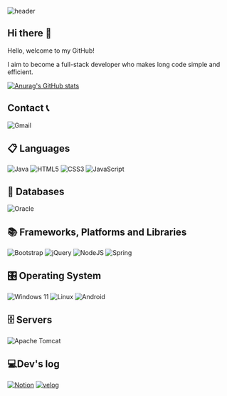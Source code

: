 ![header](https://capsule-render.vercel.app/api?type=waving&color=auto&height=300&section=header&text=빵근&fontSize=90)

## Hi there 👋

Hello, welcome to my GitHub!

I aim to become a full-stack developer who makes long code simple and efficient.

[![Anurag's GitHub stats](https://github-readme-stats.vercel.app/api?username=Kim-suk)](https://github.com/anuraghazra/github-readme-stats)

## Contact 📞
![Gmail](https://img.shields.io/badge/Gmail-D14836?style=for-the-badge&logo=gmail&logoColor=white)

## 📋 Languages
![Java](https://img.shields.io/badge/java-%23ED8B00.svg?style=for-the-badge&logo=openjdk&logoColor=white)
![HTML5](https://img.shields.io/badge/html5-%23E34F26.svg?style=for-the-badge&logo=html5&logoColor=white)
![CSS3](https://img.shields.io/badge/css3-%231572B6.svg?style=for-the-badge&logo=css3&logoColor=white)
![JavaScript](https://img.shields.io/badge/javascript-%23323330.svg?style=for-the-badge&logo=javascript&logoColor=%23F7DF1E)

## 💾 Databases
![Oracle](https://img.shields.io/badge/Oracle-F80000?style=for-the-badge&logo=oracle&logoColor=white)

## 📚 Frameworks, Platforms and Libraries
![Bootstrap](https://img.shields.io/badge/bootstrap-%238511FA.svg?style=for-the-badge&logo=bootstrap&logoColor=white)
![jQuery](https://img.shields.io/badge/jquery-%230769AD.svg?style=for-the-badge&logo=jquery&logoColor=white)
![NodeJS](https://img.shields.io/badge/node.js-6DA55F?style=for-the-badge&logo=node.js&logoColor=white)
![Spring](https://img.shields.io/badge/spring-%236DB33F.svg?style=for-the-badge&logo=spring&logoColor=white)

## 🎛️ Operating System
![Windows 11](https://img.shields.io/badge/Windows%2011-%230079d5.svg?style=for-the-badge&logo=Windows%2011&logoColor=white)
![Linux](https://img.shields.io/badge/Linux-FCC624?style=for-the-badge&logo=linux&logoColor=black)
![Android](https://img.shields.io/badge/Android-3DDC84?style=for-the-badge&logo=android&logoColor=white)

## 🗄️ Servers
![Apache Tomcat](https://img.shields.io/badge/apache%20tomcat-%23F8DC75.svg?style=for-the-badge&logo=apache-tomcat&logoColor=black)

## 💻Dev's log
[![Notion](https://img.shields.io/badge/Notion-%23000000.svg?style=for-the-badge&logo=notion&logoColor=white)]([https://www.notion.so/1b861a8c449d80bba74fceddfd5046e7?v=1c561a8c449d8083bc30000c49c0a7e3](https://happy-newsboy-643.notion.site/87e60bf28304415699d63ce175cb213c))
[![velog](https://img.shields.io/badge/velog-%23000000.svg?style=for-the-badge&logo=velog&logoColor=pink)]([https://velog.io/@sukyung01/posts](https://velog.io/@ypk0680/posts))
